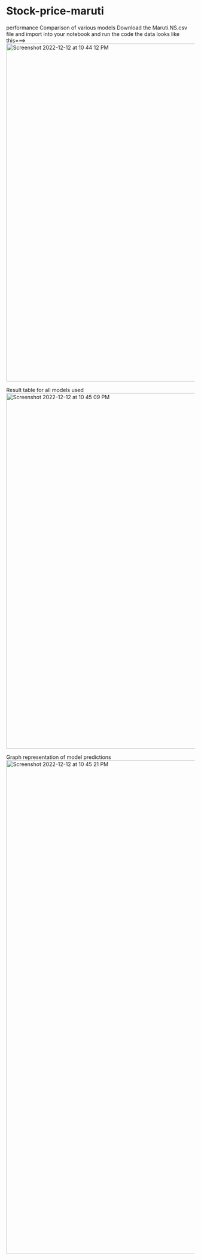 # Stock-price-maruti
performance Comparison of various models
Download the Maruti.NS.csv file and import into your notebook and run the code 
the data looks like this===>
<img width="902" alt="Screenshot 2022-12-12 at 10 44 12 PM" src="https://user-images.githubusercontent.com/57455543/207110455-7de5f9d4-add3-4472-b7bc-11ad5cfb69bc.png">

Result table for all models used
<img width="949" alt="Screenshot 2022-12-12 at 10 45 09 PM" src="https://user-images.githubusercontent.com/57455543/207110516-70fac55a-d800-4b5d-8876-6c776ef27b61.png">


Graph representation of model predictions
<img width="1317" alt="Screenshot 2022-12-12 at 10 45 21 PM" src="https://user-images.githubusercontent.com/57455543/207110541-58b29f2c-6f3d-4efd-82a9-859d0c1fe18e.png">

